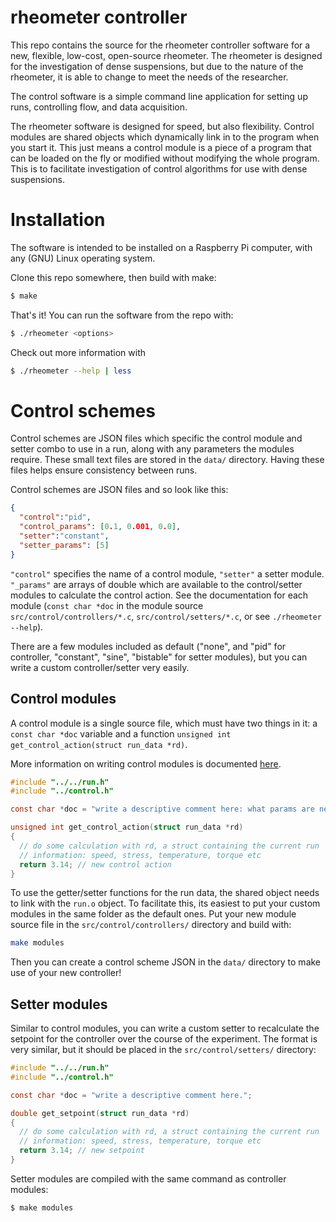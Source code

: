 # rheometer controller

This repo contains the source for the rheometer controller software for a new,
flexible, low-cost, open-source rheometer. The rheometer is designed for the
investigation of dense suspensions, but due to the nature of the rheometer,
it is able to change to meet the needs of the researcher.

The control software is a simple command line application for setting up runs,
controlling flow, and data acquisition.

The rheometer software is designed for speed, but also flexibility. Control
modules are shared objects which dynamically link in to the program when you
start it. This just means a control module is a piece of a program that can be
loaded on the fly or modified without modifying the whole program. This is to
facilitate investigation of control algorithms for use with dense suspensions.


# Installation

The software is intended to be installed on a Raspberry Pi computer, with any
(GNU) Linux operating system.

Clone this repo somewhere, then build with make:

```bash
$ make
```

That's it! You can run the software from the repo with:
```bash
$ ./rheometer <options>
```

Check out more information with
```bash
$ ./rheometer --help | less
```


# Control schemes

Control schemes are JSON files which specific the control module and setter
combo to use in a run, along with any parameters the modules require. These
small text files are stored in the `data/` directory. Having these files helps
ensure consistency between runs.

Control schemes are JSON files and so look like this:

```JSON
{
  "control":"pid",
  "control_params": [0.1, 0.001, 0.0],
  "setter":"constant",
  "setter_params": [5]
}
```

`"control"` specifies the name of a control module, `"setter"` a setter module.
`"_params"` are arrays of double which are available to the control/setter
modules to calculate the control action. See the documentation for each module
(`const char *doc` in the module source `src/control/controllers/*.c`,
`src/control/setters/*.c`, or see `./rheometer --help`).

There are a few modules included as default ("none", and "pid" for controller,
"constant", "sine", "bistable" for setter modules), but you can write a custom
controller/setter very easily.

## Control modules

A control module is a single source file, which must have two things in it: a
`const char *doc` variable and a function `unsigned int get_control_action(struct run_data *rd)`.

More information on writing control modules is documented [here](writing_modules.md).

```c
#include "../../run.h"
#include "../control.h"

const char *doc = "write a descriptive comment here: what params are necessary etc.";

unsigned int get_control_action(struct run_data *rd)
{
  // do some calculation with rd, a struct containing the current run
  // information: speed, stress, temperature, torque etc
  return 3.14; // new control action
}
```

To use the getter/setter functions for the run data, the shared object needs to
link with the `run.o` object. To facilitate this, its easiest to put your custom
modules in the same folder as the default ones. Put your new module source file
in the `src/control/controllers/` directory and build with:

```bash
make modules
```

Then you can create a control scheme JSON in the `data/` directory to make use of
your new controller!


## Setter modules

Similar to control modules, you can write a custom setter to recalculate the
setpoint for the controller over the course of the experiment. The format is
very similar, but it should be placed in the `src/control/setters/` directory:

```c
#include "../../run.h"
#include "../control.h"

const char *doc = "write a descriptive comment here.";

double get_setpoint(struct run_data *rd)
{
  // do some calculation with rd, a struct containing the current run
  // information: speed, stress, temperature, torque etc
  return 3.14; // new setpoint
}
```

Setter modules are compiled with the same command as controller modules:

```bash
$ make modules
```
